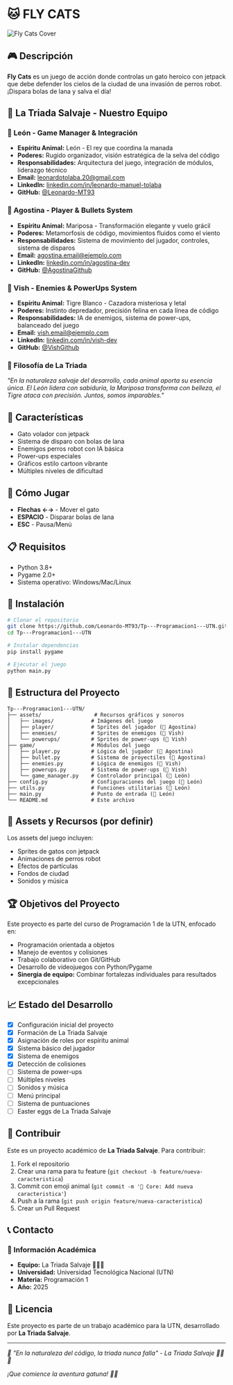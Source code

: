 # 🐱 FLY CATS

![Fly Cats Cover](assets/images/portada.png)

## 🎮 Descripción

**Fly Cats** es un juego de acción donde controlas un gato heroico con jetpack que debe defender los cielos de la ciudad de una invasión de perros robot. ¡Dispara bolas de lana y salva el día!

## 🌟 La Triada Salvaje - Nuestro Equipo

### 🦁 León - Game Manager & Integración
- **Espíritu Animal:** León - El rey que coordina la manada
- **Poderes:** Rugido organizador, visión estratégica de la selva del código
- **Responsabilidades:** Arquitectura del juego, integración de módulos, liderazgo técnico
- **Email:** [leonardotolaba.20@gmail.com](mailto:leonardotolaba.20@gmail.com)
- **LinkedIn:** [linkedin.com/in/leonardo-manuel-tolaba](https://www.linkedin.com/in/leonardo-manuel-tolaba/)
- **GitHub:** [@Leonardo-MT93](https://github.com/Leonardo-MT93)

### 🦋 Agostina - Player & Bullets System  
- **Espíritu Animal:** Mariposa - Transformación elegante y vuelo grácil
- **Poderes:** Metamorfosis de código, movimientos fluidos como el viento
- **Responsabilidades:** Sistema de movimiento del jugador, controles, sistema de disparos
- **Email:** [agostina.email@ejemplo.com](mailto:agostina.email@ejemplo.com)
- **LinkedIn:** [linkedin.com/in/agostina-dev](https://linkedin.com/in/agostina-dev)
- **GitHub:** [@AgostinaGithub](https://github.com/AgostinaGithub)

### 🐅 Vish - Enemies & PowerUps System
- **Espíritu Animal:** Tigre Blanco - Cazadora misteriosa y letal
- **Poderes:** Instinto depredador, precisión felina en cada línea de código
- **Responsabilidades:** IA de enemigos, sistema de power-ups, balanceado del juego
- **Email:** [vish.email@ejemplo.com](mailto:vish.email@ejemplo.com)
- **LinkedIn:** [linkedin.com/in/vish-dev](https://linkedin.com/in/vish-dev)
- **GitHub:** [@VishGithub](https://github.com/VishGithub)

### 🐾 Filosofía de La Triada
*"En la naturaleza salvaje del desarrollo, cada animal aporta su esencia única. El León lidera con sabiduría, la Mariposa transforma con belleza, el Tigre ataca con precisión. Juntos, somos imparables."*

## 🚀 Características

- Gato volador con jetpack
- Sistema de disparo con bolas de lana
- Enemigos perros robot con IA básica
- Power-ups especiales
- Gráficos estilo cartoon vibrante
- Múltiples niveles de dificultad

## 🎯 Cómo Jugar

- **Flechas ←→** - Mover el gato
- **ESPACIO** - Disparar bolas de lana
- **ESC** - Pausa/Menú

## 📋 Requisitos

- Python 3.8+
- Pygame 2.0+
- Sistema operativo: Windows/Mac/Linux

## 🔧 Instalación

```bash
# Clonar el repositorio
git clone https://github.com/Leonardo-MT93/Tp---Programacion1---UTN.git
cd Tp---Programacion1---UTN

# Instalar dependencias
pip install pygame

# Ejecutar el juego
python main.py
```

## 📁 Estructura del Proyecto

```
Tp---Programacion1---UTN/
├── assets/                 # Recursos gráficos y sonoros
│   ├── images/            # Imágenes del juego
│   ├── player/            # Sprites del jugador (🦋 Agostina)
│   ├── enemies/           # Sprites de enemigos (🐅 Vish)
│   └── powerups/          # Sprites de power-ups (🐅 Vish)
├── game/                  # Módulos del juego
│   ├── player.py          # Lógica del jugador (🦋 Agostina)
│   ├── bullet.py          # Sistema de proyectiles (🦋 Agostina)
│   ├── enemies.py         # Lógica de enemigos (🐅 Vish)
│   ├── powerups.py        # Sistema de power-ups (🐅 Vish)
│   └── game_manager.py    # Controlador principal (🦁 León)
├── config.py              # Configuraciones del juego (🦁 León)
├── utils.py               # Funciones utilitarias (🦁 León)
├── main.py                # Punto de entrada (🦁 León)
└── README.md              # Este archivo
```

## 🎨 Assets y Recursos (por definir)

Los assets del juego incluyen:
- Sprites de gatos con jetpack
- Animaciones de perros robot
- Efectos de partículas
- Fondos de ciudad
- Sonidos y música

## 🏆 Objetivos del Proyecto

Este proyecto es parte del curso de Programación 1 de la UTN, enfocado en:
- Programación orientada a objetos
- Manejo de eventos y colisiones
- Trabajo colaborativo con Git/GitHub
- Desarrollo de videojuegos con Python/Pygame
- **Sinergia de equipo:** Combinar fortalezas individuales para resultados excepcionales

## 📈 Estado del Desarrollo

- [x] Configuración inicial del proyecto
- [x] Formación de La Triada Salvaje
- [x] Asignación de roles por espíritu animal
- [x] Sistema básico del jugador
- [x] Sistema de enemigos
- [x] Detección de colisiones
- [ ] Sistema de power-ups
- [ ] Múltiples niveles
- [ ] Sonidos y música
- [ ] Menú principal
- [ ] Sistema de puntuaciones
- [ ] Easter eggs de La Triada Salvaje

## 🤝 Contribuir

Este es un proyecto académico de **La Triada Salvaje**. Para contribuir:

1. Fork el repositorio
2. Crear una rama para tu feature (`git checkout -b feature/nueva-caracteristica`)
3. Commit con emoji animal (`git commit -m '🦁 Core: Add nueva caracteristica'`)
4. Push a la rama (`git push origin feature/nueva-caracteristica`)
5. Crear un Pull Request

## 📞 Contacto

### 🏫 Información Académica
- **Equipo:** La Triada Salvaje 🦁🦋🐅
- **Universidad:** Universidad Tecnológica Nacional (UTN)
- **Materia:** Programación 1
- **Año:** 2025

## 📄 Licencia

Este proyecto es parte de un trabajo académico para la UTN, desarrollado por **La Triada Salvaje**.

---

*🌟 "En la naturaleza del código, la triada nunca falla" - La Triada Salvaje 🦁🦋🐅*

*¡Que comience la aventura gatuna! 🚀🐱*